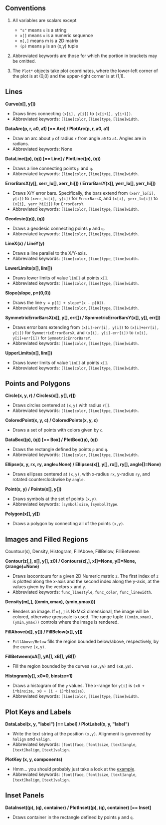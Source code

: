 ## Conventions
1. All variables are scalars except

     - `"s"` means `s` is a string
     - `x[]` means `x` is a numeric sequence
     - `m[,]` means m is a 2D matrix
     - `(p)` means `p` is an (x,y) tuple

2. Abbreviated keywords are those for which the portion in brackets may be omitted.

3. The `Plot*` objects take plot coordinates, where the lower-left corner of the plot is at (0,0)
and the upper-right corner is at (1,1).

## Lines

**Curve(x[], y[])**

 - Draws lines connecting `(x[i], y[i])` to `(x[i+1], y[i+1])`.
 - Abbreviated keywords: `[line]color`, `[line]type`, `[line]width`.

**DataArc(p, r, a0, a1) [== Arc] / PlotArc(p, r, a0, a1)**

 - Draw an arc about `p` of radius `r` from angle `a0` to `a1`. Angles are in radians.
 - Abbreviated keywords: None

**DataLine((p), (q)) [== Line] / PlotLine((p), (q))**

 - Draws a line connecting points `p` and `q`.
 - Abbreviated keywords: `[line]color`, `[line]type`, `[line]width`.

**ErrorBarsX(y[], xerr_lo[], xerr_hi[]) / ErrorBarsY(x[], yerr_lo[], yerr_hi[])**

 - Draws X/Y error bars. Specifically, the bars extend from `(xerr_lo[i], y[i])` to `(xerr_hi[i], y[i])` for `ErrorBarsX`, and `(x[i], yerr_lo[i])` to `(x[i], yerr_hi[i])` for `ErrorBarsY`.
 - Abbreviated keywords: `[line]color`, `[line]type`, `[line]width`.

**Geodesic((p)), (q))**

 - Draws a geodesic connecting points `p` and `q`.
 - Abbreviated keywords: `[line]color`, `[line]type`, `[line]width`.

**LineX(x) / LineY(y)**

 - Draws a line parallel to the X/Y-axis.
 - Abbreviated keywords: `[line]color`, `[line]type`, `[line]width`.

**LowerLimits(x[], lim[])**

 - Draws lower limits of value `lim[]` at points `x[]`.
 - Abbreviated keywords: `[line]color`, `[line]type`, `[line]width`.

**Slope(slope, p=(0,0))**

 - Draws the line `y = p[1] + slope*(x - p[0])`.
 - Abbreviated keywords: `[line]color`, `[line]type`, `[line]width`.

**SymmetricErrorBarsX(x[], y[], err[]) / SymmetricErrorBarsY(x[], y[], err[])**

 - Draws error bars extending from `(x[i]-err[i], y[i])` to `(x[i]+err[i], y[i])` for `SymmetricErrorBarsX`, and
   `(x[i], y[i]-err[i])` to `(x[i], y[i]+err[i])` for `SymmetricErrorBarsY`.
 - Abbreviated keywords: `[line]color`, `[line]type`, `[line]width`.

**UpperLimits(x[], lim[])**

 - Draws lower limits of value `lim[]` at points `x[]`.
 - Abbreviated keywords: `[line]color`, `[line]type`, `[line]width`.


## Points and Polygons

**Circle(x, y, r) / Circles(x[], y[], r[])**

 - Draws circles centered at `(x,y)` with radius `r[]`.
 - Abbreviated keywords: `[line]color`, `[line]type`, `[line]width`.

**ColoredPoint(x, y, c) / ColoredPoints(x, y, c)**

 - Draws a set of points with colors given by `c`.

**DataBox((p), (q)) [== Box] / PlotBox((p), (q))**

 - Draws the rectangle defined by points `p` and `q`.
 - Abbreviated keywords: `[line]color`, `[line]type`, `[line]width`.

**Ellipse(x, y, rx, ry, angle=None) / Ellipses(x[], y[], rx[], ry[], angle[]=None)**

 - Draws ellipses centered at `(x,y)`, with x-radius `rx`, y-radius `ry`, and rotated counterclockwise by `angle`.

**Point(x, y) / Points(x[], y[])**

 - Draws symbols at the set of points `(x,y)`.
 - Abbreviated keywords: `[symbol]size`, `[symbol]type`.

**Polygon(x[], y[])**

 - Draws a polygon by connecting all of the points `(x,y)`.


## Images and Filled Regions
Countour(s), Density, Histogram, FillAbove, FillBelow, FillBetween

**Contour(z[,], x[], y[], z0) / Contours(z[,], x[]=None, y[]=None, (zrange)=None)**

 - Draws isocontours for a given 2D Numeric matrix `z`. The first index of `z` is plotted along the x-axis and the second index along the y-axis, at the values given by the vectors `x` and `y`.
 - Abbreviated keywords: `func_linestyle`, `func_color`, `func_linewidth`.

**Density(m[,], ((xmin,xmax), (ymin,ymax)))**

 - Renders an image. If `m[,]` is NxMx3 dimensional, the image will be colored, otherwise greyscale is used. The range
   tuple `((xmin,xmax), (ymin,ymax))` controls where the image is rendered.

**FillAbove(x[], y[]) / FillBelow(x[], y[])**

 - `FillAbove/Below` fills the region bounded below/above, respectively, by the curve `(x,y)`.

**FillBetween(xA[], yA[], xB[], yB[])**

 - Fill the region bounded by the curves `(xA,yA)` and `(xB,yB)`.

**Histogram(y[], x0=0, binsize=1)**

 - Draws a histogram of the `y` values. The x-range for `y[i]` is `(x0 + i*binsize, x0 + (i + 1)*binsize)`.
 - Abbreviated keywords: `[line]color`, `[line]type`, `[line]width`.


## Plot Keys and Labels

**DataLabel(x, y, "label") [== Label] / PlotLabel(x, y, "label")**

 - Write the text string at the position `(x,y)`. Alignment is governed by `halign` and `valign`.
 - Abbreviated keywords: `[font]face`, `[font]size`, `[text]angle`, `[text]halign`, `[text]valign`.

**PlotKey (x, y, components)**

 - Hmm... you should probably just take a look at the [example](https://github.com/biggles-plot/biggles/blob/master/examples/example2.py).
 - Abbreviated keywords: `[font]face`, `[font]size`, `[text]angle`, `[text]halign`, `[text]valign`.


## Inset Panels

**DataInset((p), (q), container) / PlotInset((p), (q), container) [== Inset]**

 - Draws container in the rectangle defined by points `p` and `q`.
